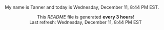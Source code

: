 My name is Tanner and today is Wednesday, December 11, 8:44 PM EST.

<p align="center">This <i>README</i> file is generated <b>every 3 hours</b>!</br>Last refresh: Wednesday, December 11, 8:44 PM EST<br /></p>
